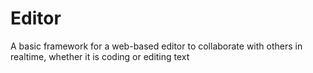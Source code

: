 # Editor
A basic framework for a web-based editor to collaborate with others in realtime, whether it is coding or editing text
